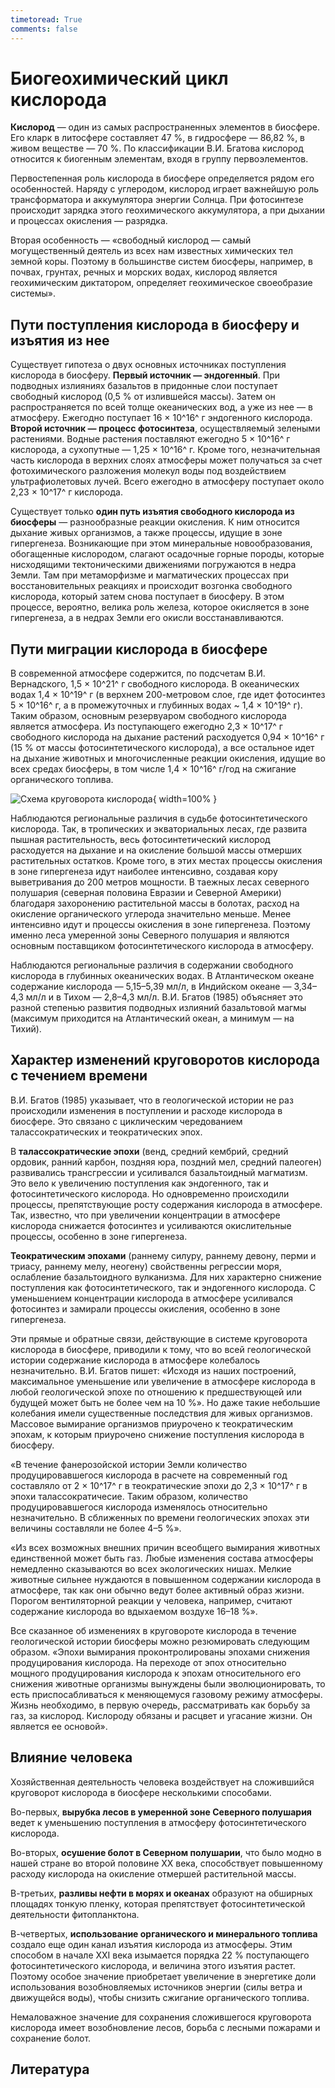 ```yaml
---
timetoread: True
comments: false
---
```


# Биогеохимический цикл кислорода

**Кислород** — один из самых распространенных элементов в биосфере. Его кларк в литосфере составляет 47 %, в гидросфере — 86,82 %, в живом веществе — 70 %. По классификации В.И. Бгатова кислород относится к биогенным элементам, входя в группу первоэлементов.

Первостепенная роль кислорода в биосфере определяется рядом его особенностей. Наряду с углеродом, кислород играет важнейшую роль трансформатора и аккумулятора энергии Солнца. При фотосинтезе происходит зарядка этого геохимического аккумулятора, а при дыхании и процессах окисления — разрядка.

Вторая особенность — «свободный кислород — самый могущественный деятель из всех нам известных химических тел земной коры. Поэтому в большинстве систем биосферы, например, в почвах, грунтах, речных и морских водах, кислород является геохимическим диктатором, определяет геохимическое своеобразие системы».

## Пути поступления кислорода в биосферу и изъятия из нее

Существует гипотеза о двух основных источниках поступления кислорода в биосферу. **Первый источник — эндогенный**. При подводных излияниях базальтов в придонные слои поступает свободный кислород (0,5 % от излившейся массы). Затем он распространяется по всей толще океанических вод, а уже из нее — в атмосферу. Ежегодно поступает 16 × 10^16^ г эндогенного кислорода. **Второй источник — процесс фотосинтеза**, осуществляемый зелеными растениями. Водные растения поставляют ежегодно 5 × 10^16^ г кислорода, а сухопутные — 1,25 × 10^16^ г. Кроме того, незначительная часть кислорода в верхних слоях атмосферы может получаться за счет фотохимического разложения молекул воды под воздействием ультрафиолетовых лучей. Всего ежегодно в атмосферу поступает около 2,23 × 10^17^ г кислорода.

Существует только **один путь изъятия свободного кислорода из биосферы** — разнообразные реакции окисления. К ним относится дыхание живых организмов, а также процессы, идущие в зоне гипергенеза. Возникающие при этом минеральные новообразования, обогащенные кислородом, слагают осадочные горные породы, которые нисходящими тектоническими движениями погружаются в недра Земли. Там при метаморфизме и магматических процессах при восстановительных реакциях и происходит возгонка свободного кислорода, который затем снова поступает в биосферу. В этом процессе, вероятно, велика роль железа, которое окисляется в зоне гипергенеза, а в недрах Земли его окисли восстанавливаются.

## Пути миграции кислорода в биосфере

В современной атмосфере содержится, по подсчетам В.И. Вернадского, 1,5 × 10^21^ г свободного кислорода. В океанических водах 1,4 × 10^19^ г (в верхнем 200-метровом слое, где идет фотосинтез 5 × 10^16^ г, а в промежуточных и глубинных водах ~ 1,4 × 10^19^ г). Таким образом, основным резервуаром свободного кислорода является атмосфера. Из поступающего ежегодно 2,3 × 10^17^ г свободного кислорода на дыхание растений расходуется 0,94 × 10^16^ г (15 % от массы фотосинтетического кислорода), а все остальное идет на дыхание животных и многочисленные реакции окисления, идущие во всех средах биосферы, в том числе 1,4 × 10^16^ г/год на сжигание органического топлива.

![Схема круговорота кислорода](../../media/krugovorot-kisloroda.png){ width=100% }

Наблюдаются региональные различия в судьбе фотосинтетического кислорода. Так, в тропических и экваториальных лесах, где развита пышная растительность, весь фотосинтетический кислород расходуется на дыхание и на окисление большой массы отмерших растительных остатков. Кроме того, в этих местах процессы окисления в зоне гипергенеза идут наиболее интенсивно, создавая кору выветривания до 200 метров мощности. В таежных лесах северного полушария (северная половина Евразии и Северной Америки) благодаря захоронению растительной массы в болотах, расход на окисление органического углерода значительно меньше. Менее интенсивно идут и процессы окисления в зоне гипергенеза. Поэтому именно леса умеренной зоны Северного полушария и являются основным поставщиком фотосинтетического кислорода в атмосферу.

Наблюдаются региональные различия в содержании свободного кислорода в глубинных океанических водах. В Атлантическом океане содержание кислорода — 5,15–5,39 мл/л, в Индийском океане — 3,34–4,3 мл/л и в Тихом — 2,8–4,3 мл/л. В.И. Бгатов (1985) объясняет это разной степенью развития подводных излияний базальтовой магмы (максимум приходится на Атлантический океан, а минимум — на Тихий).

## Характер изменений круговоротов кислорода с течением времени

В.И. Бгатов (1985) указывает, что в геологической истории не раз происходили изменения в поступлении и расходе кислорода в биосфере. Это связано с циклическим чередованием талассократических и теократических эпох.

В **талассократические эпохи** (венд, средний кембрий, средний ордовик, ранний карбон, поздняя юра, поздний мел, средний палеоген) развивались трансгрессии и усиливался базальтоидный магматизм. Это вело к увеличению поступления как эндогенного, так и фотосинтетического кислорода. Но одновременно происходили процессы, препятствующие росту содержания кислорода в атмосфере. Так, известно, что при увеличении концентрации в атмосфере кислорода снижается фотосинтез и усиливаются окислительные процессы, особенно в зоне гипергенеза.

**Теократическим эпохами** (раннему силуру, раннему девону, перми и триасу, раннему мелу, неогену) свойственны регрессии моря, ослабление базальтоидного вулканизма. Для них характерно снижение поступления как фотосинтетического, так и эндогенного кислорода. С уменьшением концентрации кислорода в атмосфере усиливался фотосинтез и замирали процессы окисления, особенно в зоне гипергенеза.

Эти прямые и обратные связи, действующие в системе круговорота кислорода в биосфере, приводили к тому, что во всей геологической истории содержание кислорода в атмосфере колебалось незначительно. В.И. Бгатов пишет: «Исходя из наших построений, максимальное уменьшение или увеличение в атмосфере кислорода в любой геологической эпохе по отношению к предшествующей или будущей может быть не более чем на 10 %». Но даже такие небольшие колебания имели существенные последствия для живых организмов. Массовое вымирание организмов приурочено к теократическим эпохам, к которым приурочено снижение поступления кислорода в биосферу.

«В течение фанерозойской истории Земли количество продуцировавшегося кислорода в расчете на современный год составляло от 2 × 10^17^ г в теократические эпохи до 2,3 × 10^17^ г в эпохи талассократичесие. Таким образом, количество продуцировавшегося кислорода изменялось относительно незначительно. В сближенных по времени геологических эпохах эти величины составляли не более 4–5 %».

«Из всех возможных внешних причин всеобщего вымирания животных единственной может быть газ. Любые изменения состава атмосферы немедленно сказываются во всех экологических нишах. Мелкие животные сильнее нуждаются в повышенном содержании кислорода в атмосфере, так как они обычно ведут более активный образ жизни. Порогом вентиляторной реакции у человека, например, считают содержание кислорода во вдыхаемом воздухе 16–18 %».

Все сказанное об изменениях в круговороте кислорода в течение геологической истории биосферы можно резюмировать следующим образом. «Эпохи вымирания проконтролированы эпохами снижения продуцирования кислорода. На переходе от эпох относительно мощного продуцирования кислорода к эпохам относительного его снижения животные организмы вынуждены были эволюционировать, то есть приспосабливаться к меняющемуся газовому режиму атмосферы. Жизнь необходимо, в первую очередь, рассматривать как борьбу за газ, за кислород. Кислороду обязаны и расцвет и угасание жизни. Он является ее основой».

## Влияние человека

Хозяйственная деятельность человека воздействует на сложившийся круговорот кислорода в биосфере несколькими способами.

Во-первых, **вырубка лесов в умеренной зоне Северного полушария** ведет к уменьшению поступления в атмосферу фотосинтетического кислорода.

Во-вторых, **осушение болот в Северном полушарии**, что было модно в нашей стране во второй половине XX века, способствует повышенному расходу кислорода на окисление отмершей растительной массы.

В-третьих, **разливы нефти в морях и океанах** образуют на обширных площадях тонкую пленку, которая препятствует фотосинтетической деятельности фитопланктона.

В-четвертых, **использование органического и минерального топлива** создало еще один канал изъятия кислорода из атмосферы. Этим способом в начале XXI века изымается порядка 22 % поступающего фотосинтетического кислорода, и величина этого изъятия растет. Поэтому особое значение приобретает увеличение в энергетике доли использования возобновляемых источников энергии (силы ветра и движущейся воды), чтобы снизить сжигание органического топлива.

Немаловажное значение для сохранения сложившегося круговорота кислорода имеет возобновление лесов, борьба с лесными пожарами и сохранение болот.

## Литература